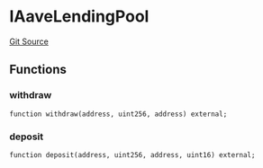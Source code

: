 # IAaveLendingPool
[Git Source](https://github.com/Swivel-Finance/illuminate/blob/ddf95dfbaf2df4d82b6652aff5c2effb5fee45f4/src/interfaces/IAaveLendingPool.sol)


## Functions
### withdraw


```solidity
function withdraw(address, uint256, address) external;
```

### deposit


```solidity
function deposit(address, uint256, address, uint16) external;
```

